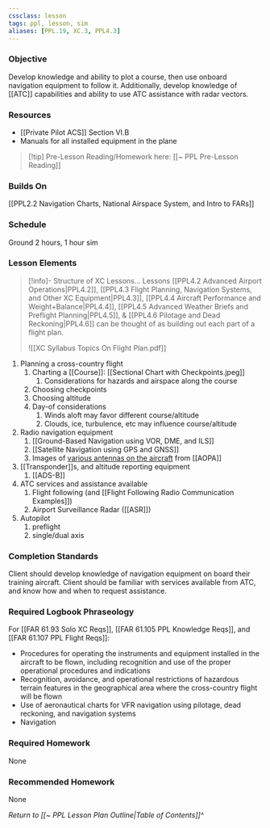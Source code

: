 ```yaml
---
cssclass: lesson
tags: ppl, lesson, sim
aliases: [PPL.19, XC.3, PPL4.3]
---
```

### Objective
Develop knowledge and ability to plot a course, then use onboard navigation equipment to follow it. Additionally, develop knowledge of [[ATC]] capabilities and ability to use ATC assistance with radar vectors.

### Resources
- [[Private Pilot ACS]] Section VI.B
- Manuals for all installed equipment in the plane

> [!tip] Pre-Lesson Reading/Homework here: [[~ PPL Pre-Lesson Reading]]

### Builds On
[[PPL2.2 Navigation Charts, National Airspace System, and Intro to FARs]]

### Schedule
Ground 2 hours, 1 hour sim

### Lesson Elements
> [!info]- Structure of XC Lessons...
> Lessons [[PPL4.2 Advanced Airport Operations|PPL4.2]], [[PPL4.3 Flight Planning, Navigation Systems, and Other XC Equipment|PPL4.3]], [[PPL4.4 Aircraft Performance and Weight+Balance|PPL4.4]], [[PPL4.5 Advanced Weather Briefs and Preflight Planning|PPL4.5]], & [[PPL4.6 Pilotage and Dead Reckoning|PPL4.6]] can be thought of as building out each part of a flight plan.
> 
> ![[XC Syllabus Topics On Flight Plan.pdf]]

1. Planning a cross-country flight
	1. Charting a [[Course]]: [[Sectional Chart with Checkpoints.jpeg]]
		1. Considerations for hazards and airspace along the course
	2. Choosing checkpoints
	3. Choosing altitude
	4. Day-of considerations
		1. Winds aloft may favor different course/altitude
		2. Clouds, ice, turbulence, etc may influence course/altitude
2. Radio navigation equipment
	1. [[Ground-Based Navigation using VOR, DME, and ILS]]
	2. [[Satellite Navigation using GPS and GNSS]]
	3. Images of [various antennas on the aircraft](https://www.aopa.org/training-and-safety/students/presolo/special/antennas) from [[AOPA]]
4. [[Transponder]]s, and altitude reporting equipment
	1. [[ADS-B]]
5. ATC services and assistance available
	1. Flight following (and [[Flight Following Radio Communication Examples]])
	2. Airport Surveillance Radar ([[ASR]])
6. Autopilot
	1. preflight
	2. single/dual axis

### Completion Standards
Client should develop knowledge of navigation equipment on board their training aircraft. Client should be familiar with services available from ATC, and know how and when to request assistance.

### Required Logbook Phraseology
For [[FAR 61.93 Solo XC Reqs]], [[FAR 61.105 PPL Knowledge Reqs]], and [[FAR 61.107 PPL Flight Reqs]]:
- Procedures for operating the instruments and equipment installed in the aircraft to be flown, including recognition and use of the proper operational procedures and indications
- Recognition, avoidance, and operational restrictions of hazardous terrain features in the geographical area where the cross-country flight will be flown
- Use of aeronautical charts for VFR navigation using pilotage, dead reckoning, and navigation systems
- Navigation

### Required Homework
None

### Recommended Homework
None

*Return to [[~ PPL Lesson Plan Outline|Table of Contents]]^*